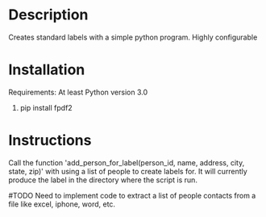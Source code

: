 # Description

Creates standard labels with a simple python program. Highly configurable

# Installation

Requirements: At least Python version 3.0

1. pip install fpdf2

# Instructions
Call the function 'add_person_for_label(person_id, name, address, city, state, zip)' with using a list of people to create labels for. It will currently produce the label in the directory where the script is run.

#TODO
Need to implement code to extract a list of people contacts from a file like excel, iphone, word, etc.
